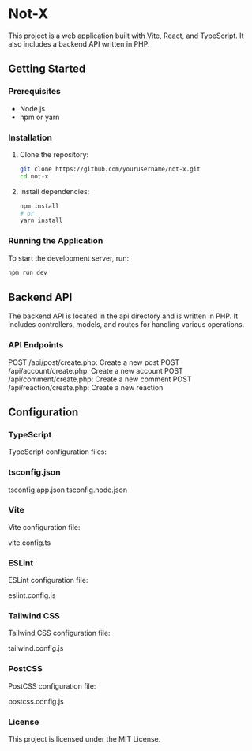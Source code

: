 # Not-X

This project is a web application built with Vite, React, and TypeScript. It also includes a backend API written in PHP.

## Getting Started

### Prerequisites

- Node.js
- npm or yarn

### Installation

1. Clone the repository:
    ```sh
    git clone https://github.com/yourusername/not-x.git
    cd not-x
    ```

2. Install dependencies:
    ```sh
    npm install
    # or
    yarn install
    ```

### Running the Application

To start the development server, run:

```sh
npm run dev
```
## Backend API
The backend API is located in the api directory and is written in PHP. It includes controllers, models, and routes for handling various operations.

### API Endpoints
POST /api/post/create.php: Create a new post
POST /api/account/create.php: Create a new account
POST /api/comment/create.php: Create a new comment
POST /api/reaction/create.php: Create a new reaction

## Configuration

### TypeScript

TypeScript configuration files:

### tsconfig.json

tsconfig.app.json
tsconfig.node.json
### Vite

Vite configuration file:

vite.config.ts

### ESLint
ESLint configuration file:

eslint.config.js

### Tailwind CSS
Tailwind CSS configuration file:

tailwind.config.js
### PostCSS

PostCSS configuration file:

postcss.config.js

### License
This project is licensed under the MIT License.
